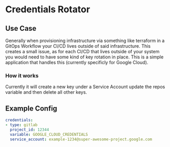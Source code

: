 # Credentials Rotator


## Use Case

Generally when provisioning infrastructure via something like terraform in
a GitOps Workflow your CI/CD lives outside of said infrastructure. This creates
a small issue, as for each CI/CD that lives outside of your system you would
need to have some kind of key rotation in place. This is a simple application
that handles this (currently specificly for Google Cloud).

### How it works

Currently it will create a new key under a Service Account update the repos variable and then delete all other keys.

## Example Config

```yaml
credentials:
- type: gitlab
  project_id: 12344
  variable: GOOGLE_CLOUD_CREDENTIALS
  service_account: example-1234@super-awesome-project.google.com
```
